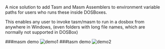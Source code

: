 
A nice solution to add Tasm and Masm Assemblers to environment variable paths for users who runs these inside DOSBoxes.

This enables any user to invoke tasm/masm to run in a dosbox from anywhere in Windows, (even folders with long file names, which are normally not supported in DOSBox)

###masm demo
![demo1](masm.gif)
###tasm demo
![demo2](tasm.gif)



